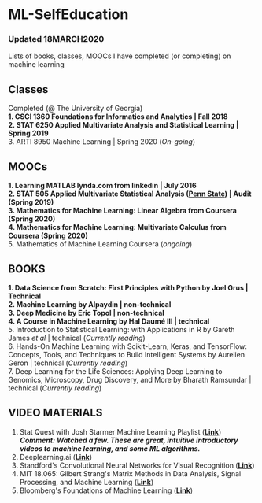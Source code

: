 # ML-SelfEducation
### Updated 18MARCH2020

Lists of books, classes, MOOCs I have completed (or completing) on machine learning

## Classes

Completed (@ The University of Georgia) <br>
**1. CSCI 1360 Foundations for Informatics and Analytics | Fall 2018** <br>
**2. STAT 6250 Applied Multivariate Analysis and Statistical Learning | Spring 2019** <br>
3. ARTI 8950 Machine Learning | Spring 2020 (*On-going*)

## MOOCs

**1. Learning MATLAB lynda.com from linkedin | July 2016** <br>
**2. STAT 505 Applied Multivariate Statistical Analysis (__[Penn State](https://online.stat.psu.edu/stat505/)__)  | Audit (Spring 2019)** <br>
**3. Mathematics for Machine Learning: Linear Algebra from Coursera (Spring 2020)** <br>
**4. Mathematics for Machine Learning: Multivariate Calculus from Coursera (Spring 2020)** <br>
5. Mathematics of Machine Learning Coursera (*ongoing*)

## BOOKS
**1. Data Science from Scratch: First Principles with Python by Joel Grus | Technical** <br>
**2. Machine Learning by Alpaydin | non-technical** <br>
**3. Deep Medicine by Eric Topol | non-technical** <br>
**4. A Course in Machine Learning by Hal Daumé III | technical** <br>
5. Introduction to Statistical Learning: with Applications in R by Gareth James _et al_  | technical (*Currently reading*)<br>
6. Hands-On Machine Learning with Scikit-Learn, Keras, and TensorFlow: Concepts, Tools, and Techniques to Build Intelligent Systems by Aurelien Geron | technical (*Currently reading*) <br>
7. Deep Learning for the Life Sciences: Applying Deep Learning to Genomics, Microscopy, Drug Discovery, and More by Bharath Ramsundar | technical (*Currently reading*)

## VIDEO MATERIALS
1. Stat Quest with Josh Starmer Machine Learning Playlist (__[Link](https://www.youtube.com/watch?v=Gv9_4yMHFhI&list=PLblh5JKOoLUICTaGLRoHQDuF_7q2GfuJF)__) <br>
___Comment: Watched a few. These are great, intuitive introductory videos to machine learning, and some ML algorithms.___ 
2. Deeplearning.ai (__[Link](https://www.youtube.com/channel/UCcIXc5mJsHVYTZR1maL5l9w/playlists)__)
3. Standford's Convolutional Neural Networks for Visual Recognition (__[Link](https://www.youtube.com/watch?v=vT1JzLTH4G4&list=PL3FW7Lu3i5JvHM8ljYj-zLfQRF3EO8sYv)__)
4. MIT 18.065: Gilbert Strang's Matrix Methods in Data Analysis, Signal Processing, and Machine Learning (__[Link](https://www.youtube.com/watch?v=Cx5Z-OslNWE&list=PLUl4u3cNGP63oMNUHXqIUcrkS2PivhN3k)__)
5. Bloomberg's Foundations of Machine Learning (__[Link](https://www.youtube.com/watch?v=MsD28INtSv8&list=PLnZuxOufsXnvftwTB1HL6mel1V32w0ThI)__)



